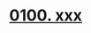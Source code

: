 # [0100. xxx](https://github.com/Tdahuyou/react/tree/main/0100.%20xxx)

<!-- region:toc -->

<!-- endregion:toc -->




